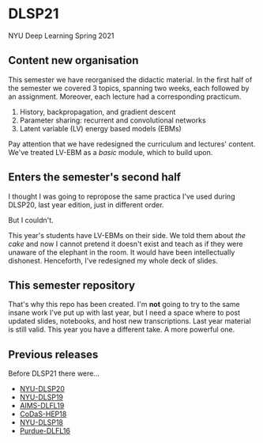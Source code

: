 # DLSP21
NYU Deep Learning Spring 2021


## Content new organisation

This semester we have reorganised the didactic material.
In the first half of the semester we covered 3 topics, spanning two weeks, each followed by an assignment.
Moreover, each lecture had a corresponding practicum.

1. History, backpropagation, and gradient descent
2. Parameter sharing: recurrent and convolutional networks
3. Latent variable (LV) energy based models (EBMs)

Pay attention that we have redesigned the curriculum and lectures' content.
We've treated LV-EBM as a *basic* module, which to build upon.


## Enters the semester's second half

I thought I was going to repropose the same practica I've used during DLSP20, last year edition, just in different order.

But I couldn't.

This year's students have LV-EBMs on their side.
We told them about *the cake* and now I cannot pretend it doesn't exist and teach as if they were unaware of the elephant in the room.
It would have been intellectually dishonest.
Henceforth, I've redesigned my whole deck of slides.


## This semester repository

That's why this repo has been created.
I'm **not** going to try to the same insane work I've put up with last year, but I need a space where to post updated slides, notebooks, and host new transcriptions.
Last year material is still valid.
This year you have a different take.
A more powerful one.


## Previous releases

Before DLSP21 there were…

- [NYU-DLSP20](https://github.com/Atcold/pytorch-Deep-Learning)
- [NYU-DLSP19](https://github.com/Atcold/pytorch-Deep-Learning/releases/tag/dlsp19)
- [AIMS-DLFL19](https://github.com/Atcold/pytorch-Deep-Learning/releases/tag/aims-fl18)
- [CoDaS-HEP18](https://github.com/Atcold/pytorch-Deep-Learning/releases/tag/v1.0.0)
- [NYU-DLSP18](https://docs.google.com/document/d/1_p1Mw-NtMGN_vpas_pchLsQC2u0NM5mTnRapBrQ2ivk/)
- [Purdue-DLFL16](https://docs.google.com/document/d/1ugJRMqQ_cCUQC1B8mSE0iro7sKrDT8-BnppTZv0rA08/)
